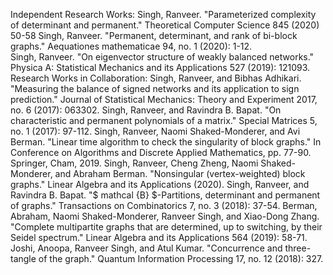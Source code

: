 
Independent Research Works:
Singh, Ranveer. "Parameterized complexity of  determinant and permanent." Theoretical Computer Science  845 (2020) 50-58
Singh, Ranveer. "Permanent, determinant, and rank of bi-block graphs." Aequationes mathematicae 94, no. 1 (2020): 1-12.  
Singh, Ranveer. "On eigenvector structure of weakly balanced networks." Physica A: Statistical Mechanics and its Applications 527 (2019): 121093. 
Research Works in Collaboration: 
Singh, Ranveer, and Bibhas Adhikari. "Measuring the balance of signed networks and its application to sign prediction." Journal of Statistical Mechanics: Theory and Experiment 2017, no. 6 (2017): 063302. 
Singh, Ranveer, and Ravindra B. Bapat. "On characteristic and permanent polynomials of a matrix." Special Matrices 5, no. 1 (2017): 97-112. 
Singh, Ranveer, Naomi Shaked-Monderer, and Avi Berman. "Linear time algorithm to check the singularity of block graphs." In Conference on Algorithms and Discrete Applied Mathematics, pp. 77-90. Springer, Cham, 2019. 
Singh, Ranveer, Cheng Zheng, Naomi Shaked-Monderer, and Abraham Berman. "Nonsingular (vertex-weighted) block graphs." Linear Algebra and its Applications (2020). 
Singh, Ranveer, and Ravindra B. Bapat. "$ mathcal {B} $-Partitions, determinant and permanent of graphs." Transactions on Combinatorics 7, no. 3 (2018): 37-54. 
Berman, Abraham, Naomi Shaked-Monderer, Ranveer Singh, and Xiao-Dong Zhang. "Complete multipartite graphs that are determined, up to switching, by their Seidel spectrum." Linear Algebra and its Applications 564 (2019): 58-71. 
Joshi, Anoopa, Ranveer Singh, and Atul Kumar. "Concurrence and three-tangle of the graph." Quantum Information Processing 17, no. 12 (2018): 327. 

